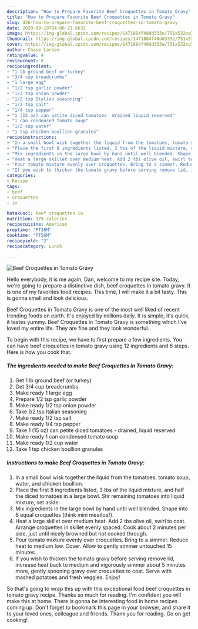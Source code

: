 ```yaml
---
description: "How to Prepare Favorite Beef Croquettes in Tomato Gravy"
title: "How to Prepare Favorite Beef Croquettes in Tomato Gravy"
slug: 426-how-to-prepare-favorite-beef-croquettes-in-tomato-gravy
date: 2020-09-10T04:06:21.663Z
image: https://img-global.cpcdn.com/recipes/1471884f48dd333e/751x532cq70/beef-croquettes-in-tomato-gravy-recipe-main-photo.jpg
thumbnail: https://img-global.cpcdn.com/recipes/1471884f48dd333e/751x532cq70/beef-croquettes-in-tomato-gravy-recipe-main-photo.jpg
cover: https://img-global.cpcdn.com/recipes/1471884f48dd333e/751x532cq70/beef-croquettes-in-tomato-gravy-recipe-main-photo.jpg
author: Chase Larson
ratingvalue: 4
reviewcount: 8
recipeingredient:
- "1 lb ground beef or turkey"
- "3/4 cup breadcrumbs"
- "1 large egg"
- "1/2 tsp garlic powder"
- "1/2 tsp onion powder"
- "1/2 tsp Italian seasoning"
- "1/2 tsp salt"
- "1/4 tsp pepper"
- "1 (15 oz) can petite diced tomatoes  drained liquid reserved"
- "1 can condensed tomato soup"
- "1/2 cup water"
- "1 tsp chicken boullion granules"
recipeinstructions:
- "In a small bowl wisk together the liquid from the tomatoes, tomato soup, water, and chicken boullion."
- "Place the first 8 ingredients listed, 3 tbs of the liquid mixture, and half the diced tomatoes in a large bowl. Stir remaining tomatoes into liquid mixture, set aside."
- "Mix ingredients in the large bowl by hand until well blended. Shape into 6 equal croquettes (think mini meatloaf)."
- "Heat a large skillet over medium heat. Add 2 tbs olive oil, swirl to coat. Arrange croquettes in skillet evenly spaced. Cook about 2 minutes per side, just until nicely browned but not cooked through."
- "Pour tomato mixture evenly over croquettes. Bring to a simmer. Reduce heat to medium low. Cover. Allow to gently simmer untouched 15 minutes."
- "If you wish to thicken the tomato gravy before serving remove lid, increase heat back to medium and vigorously simmer about 5 minutes more, gently spooning gravy over croquettes to coat. Serve with mashed potatoes and fresh veggies. Enjoy!"
categories:
- Recipe
tags:
- beef
- croquettes
- in

katakunci: beef croquettes in 
nutrition: 175 calories
recipecuisine: American
preptime: "PT36M"
cooktime: "PT56M"
recipeyield: "2"
recipecategory: Lunch

---
```



![Beef Croquettes in Tomato Gravy](https://img-global.cpcdn.com/recipes/1471884f48dd333e/751x532cq70/beef-croquettes-in-tomato-gravy-recipe-main-photo.jpg)

Hello everybody, it is me again, Dan, welcome to my recipe site. Today, we're going to prepare a distinctive dish, beef croquettes in tomato gravy. It is one of my favorites food recipes. This time, I will make it a bit tasty. This is gonna smell and look delicious.

Beef Croquettes in Tomato Gravy is one of the most well liked of recent trending foods on earth. It's enjoyed by millions daily. It is simple, it's quick, it tastes yummy. Beef Croquettes in Tomato Gravy is something which I've loved my entire life. They are fine and they look wonderful.




To begin with this recipe, we have to first prepare a few ingredients. You can have beef croquettes in tomato gravy using 12 ingredients and 6 steps. Here is how you cook that.

<!--inarticleads1-->

##### The ingredients needed to make Beef Croquettes in Tomato Gravy:

1. Get 1 lb ground beef (or turkey)
1. Get 3/4 cup breadcrumbs
1. Make ready 1 large egg
1. Prepare 1/2 tsp garlic powder
1. Make ready 1/2 tsp onion powder
1. Take 1/2 tsp Italian seasoning
1. Make ready 1/2 tsp salt
1. Make ready 1/4 tsp pepper
1. Take 1 (15 oz) can petite diced tomatoes - drained, liquid reserved
1. Make ready 1 can condensed tomato soup
1. Make ready 1/2 cup water
1. Take 1 tsp chicken boullion granules




<!--inarticleads2-->

##### Instructions to make Beef Croquettes in Tomato Gravy:

1. In a small bowl wisk together the liquid from the tomatoes, tomato soup, water, and chicken boullion.
1. Place the first 8 ingredients listed, 3 tbs of the liquid mixture, and half the diced tomatoes in a large bowl. Stir remaining tomatoes into liquid mixture, set aside.
1. Mix ingredients in the large bowl by hand until well blended. Shape into 6 equal croquettes (think mini meatloaf).
1. Heat a large skillet over medium heat. Add 2 tbs olive oil, swirl to coat. Arrange croquettes in skillet evenly spaced. Cook about 2 minutes per side, just until nicely browned but not cooked through.
1. Pour tomato mixture evenly over croquettes. Bring to a simmer. Reduce heat to medium low. Cover. Allow to gently simmer untouched 15 minutes.
1. If you wish to thicken the tomato gravy before serving remove lid, increase heat back to medium and vigorously simmer about 5 minutes more, gently spooning gravy over croquettes to coat. Serve with mashed potatoes and fresh veggies. Enjoy!




So that's going to wrap this up with this exceptional food beef croquettes in tomato gravy recipe. Thanks so much for reading. I'm confident you will make this at home. There is gonna be interesting food in home recipes coming up. Don't forget to bookmark this page in your browser, and share it to your loved ones, colleague and friends. Thank you for reading. Go on get cooking!
